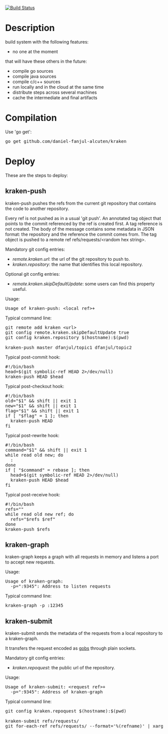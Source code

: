 [![Build Status](https://drone.io/github.com/daniel-fanjul-alcuten/kraken/status.png)](https://drone.io/github.com/daniel-fanjul-alcuten/kraken/latest)

Description
===========

build system with the following features:

* no one at the moment

that will have these others in the future:

* compile go sources
* compile java sources
* compile c/c++ sources
* run locally and in the cloud at the same time
* distribute steps across several machines
* cache the intermediate and final artifacts

Compilation
===========

Use 'go get':
<pre>
go get github.com/daniel-fanjul-alcuten/kraken
</pre>

Deploy
======

These are the steps to deploy:

kraken-push
-----------

kraken-push pushes the refs from the current git repository that contains the code to another repository.

Every ref is not pushed as in a usual 'git push'. An annotated tag object that points to the commit referenced by the ref is created first. A tag reference is not created. The body of the message contains some metadata in JSON format: the repository and the reference the commit comes from. The tag object is pushed to a remote ref refs/requests/&lt;random hex string&gt;.

Mandatory git config entries:

* _remote.kraken.url_: the url of the git repository to push to.
* _kraken.repository_: the name that identifies this local repository.

Optional git config entries:

* _remote.kraken.skipDefaultUpdate_: some users can find this property useful.

Usage:
<pre>
Usage of kraken-push: &lt;local ref&gt;+
</pre>

Typical command line:

<pre>
git remote add kraken &lt;url&gt;
git config remote.kraken.skipDefaultUpdate true
git config kraken.repository $(hostname):$(pwd)

kraken-push master dfanjul/topic1 dfanjul/topic2
</pre>

Typical post-commit hook:

<pre>
#!/bin/bash
head=$(git symbolic-ref HEAD 2>/dev/null)
kraken-push HEAD $head
</pre>

Typical post-checkout hook:

<pre>
#!/bin/bash
old="$1" && shift || exit 1
new="$1" && shift || exit 1
flag="$1" && shift || exit 1
if [ "$flag" = 1 ]; then
  kraken-push HEAD
fi
</pre>

Typical post-rewrite hook:

<pre>
#!/bin/bash
command="$1" && shift || exit 1
while read old new; do
  :
done
if [ "$command" = rebase ]; then
  head=$(git symbolic-ref HEAD 2>/dev/null)
  kraken-push HEAD $head
fi
</pre>

Typical post-receive hook:

<pre>
#!/bin/bash
refs=""
while read old new ref; do
  refs="$refs $ref"
done
kraken-push $refs
</pre>

kraken-graph
------------

kraken-graph keeps a graph with all requests in memory and listens a port to accept new requests.

Usage:
<pre>
Usage of kraken-graph:
  -p=":9345": Address to listen requests
</pre>

Typical command line:

<pre>
kraken-graph -p :12345
</pre>

kraken-submit
------------

kraken-submit sends the metadata of the requests from a local repository to a kraken-graph.

It transfers the request encoded as [gobs](http://golang.org/pkg/encoding/gob/) through plain sockets.

Mandatory git config entries:

* _kraken.repoquest_: the public url of the repository.

Usage:
<pre>
Usage of kraken-submit: &lt;request ref&gt;+
  -p=":9345": Address of kraken-graph
</pre>

Typical command line:

<pre>
git config kraken.repoquest $(hostname):$(pwd)

kraken-submit refs/requests/<string>
git for-each-ref refs/requests/ --format='%(refname)' | xargs kraken-submit
</pre>
